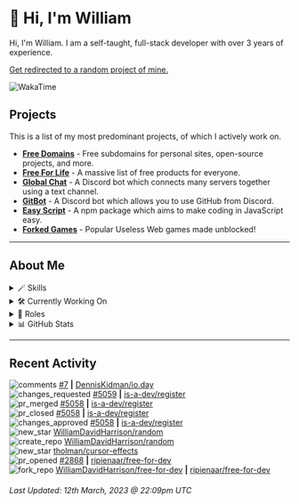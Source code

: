 # 👋 Hi, I'm William
Hi, I'm William. I am a self-taught, full-stack developer with over 3 years of experience.

[Get redirected to a random project of mine.](https://random.wdh.gg)

![WakaTime](https://wakatime.com/badge/user/817e29c1-e1ac-4adc-936b-37bfa447c165.svg?style=for-the-badge)

## Projects

This is a list of my most predominant projects, of which I actively work on.

- **[Free Domains](https://wdh.gg/domains)** - Free subdomains for personal sites, open-source projects, and more.
- **[Free For Life](https://wdh.gg/freeforlife)** - A massive list of free products for everyone.
- **[Global Chat](https://wdh.gg/globalchat)** - A Discord bot which connects many servers together using a text channel.
- **[GitBot](https://wdh.gg/gitbot)** - A Discord bot which allows you to use GitHub from Discord.
- **[Easy Script](https://wdh.gg/easyscript)** - A npm package which aims to make coding in JavaScript easy.
- **[Forked Games](https://wdh.gg/forkedgames)** - Popular Useless Web games made unblocked!

---

## About Me

<details>
  <summary>🪄 Skills</summary>
  <br>

  ![Skills](https://skillicons.dev/icons?i=html,css,js,ts,nodejs,tailwind)

</details>

<details>
  <summary>🛠️ Currently Working On</summary>
  <br>

  [![Global Chat](https://img.shields.io/badge/Global%20Chat-333333?style=for-the-badge)](https://wdh.gg/globalchat)

</details>

<details>
  <summary>💼 Roles</summary>
  <br>

  [![Future Focus Accounting](https://img.shields.io/badge/Future%20Focus%20Accounting-Developer-222222?style=for-the-badge)](https://wdh.gg/ffa)

  [![DanBot Hosting](https://img.shields.io/badge/DanBot%20Hosting-Trial%20Developer-222222?style=for-the-badge)](https://wdh.gg/dbh)

  [![Open Domains](https://img.shields.io/badge/Open%20Domains-Maintainer-222222?style=for-the-badge)](https://wdh.gg/open-domains)

  [![is-a.dev](https://img.shields.io/badge/is--a.dev-Maintainer-222222?style=for-the-badge)](https://wdh.gg/is-a-dev)

  [![is-a-good.dev](https://img.shields.io/badge/is--a--good.dev-Helper-222222?style=for-the-badge)](https://wdh.gg/is-a-good-dev)

</details>

<details>
<summary>📊 GitHub Stats</summary>
<br>

  ![GitHub Stats](https://github-readme-stats.vercel.app/api?username=williamdavidharrison&theme=algolia&show_icons=true&border_radius=8&count_private=true&include_all_commits=true)

</details>

---

## Recent Activity

<!--RECENT_ACTIVITY:start-->
![comments](https://cdn.jsdelivr.net/gh/Readme-Workflows/Readme-Icons@main/icons/octicons/Comment.svg) [#7](https://github.com/DennisKidman/io.day/issues/7#issuecomment-1465167012) **|** [DennisKidman/io.day](https://github.com/DennisKidman/io.day)<br>
![changes_requested](https://cdn.jsdelivr.net/gh/Readme-Workflows/Readme-Icons@main/icons/octicons/RequestedChanges.svg) [#5059](https://github.com/is-a-dev/register/pull/5059#pullrequestreview-1335970848) **|** [is-a-dev/register](https://github.com/is-a-dev/register)<br>
![pr_merged](https://cdn.jsdelivr.net/gh/Readme-Workflows/Readme-Icons@main/icons/octicons/PullRequestMerged.svg) [#5058](https://github.com/is-a-dev/register/pull/5058) **|** [is-a-dev/register](https://github.com/is-a-dev/register)<br>
![pr_closed](https://cdn.jsdelivr.net/gh/Readme-Workflows/Readme-Icons@main/icons/octicons/PullRequestClosed.svg) [#5058](https://github.com/is-a-dev/register/pull/5058) **|** [is-a-dev/register](https://github.com/is-a-dev/register)<br>
![changes_approved](https://cdn.jsdelivr.net/gh/Readme-Workflows/Readme-Icons@main/icons/octicons/ApprovedChanges.svg) [#5058](https://github.com/is-a-dev/register/pull/5058#pullrequestreview-1335960677) **|** [is-a-dev/register](https://github.com/is-a-dev/register)<br>
![new_star](https://cdn.jsdelivr.net/gh/Readme-Workflows/Readme-Icons@main/icons/octicons/StarredRepositoryYellow.svg) [WilliamDavidHarrison/random](https://github.com/WilliamDavidHarrison/random)<br>
![create_repo](https://cdn.jsdelivr.net/gh/Readme-Workflows/Readme-Icons@main/icons/octicons/Repository.svg) [WilliamDavidHarrison/random](https://github.com/WilliamDavidHarrison/random)<br>
![new_star](https://cdn.jsdelivr.net/gh/Readme-Workflows/Readme-Icons@main/icons/octicons/StarredRepositoryYellow.svg) [tholman/cursor-effects](https://github.com/tholman/cursor-effects)<br>
![pr_opened](https://cdn.jsdelivr.net/gh/Readme-Workflows/Readme-Icons@main/icons/octicons/PullRequestOpened.svg) [#2868](https://github.com/ripienaar/free-for-dev/pull/2868) **|** [ripienaar/free-for-dev](https://github.com/ripienaar/free-for-dev)<br>
![fork_repo](https://cdn.jsdelivr.net/gh/Readme-Workflows/Readme-Icons@main/icons/octicons/ForkedRepository.svg) [WilliamDavidHarrison/free-for-dev](https://github.com/WilliamDavidHarrison/free-for-dev) **|** [ripienaar/free-for-dev](https://github.com/ripienaar/free-for-dev)<br>
<!--RECENT_ACTIVITY:end-->

<!--RECENT_ACTIVITY:last_update-->
###### Last Updated: 12th March, 2023 @ 22:09pm UTC
<!--RECENT_ACTIVITY:last_update_end-->
